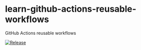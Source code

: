 # learn-github-actions-reusable-workflows

GitHub Actions reusable workflows

[![Release](https://github.com/gawaooooo-sandbox/learn-github-actions-reusable-workflows/actions/workflows/_internal-github-release.yml/badge.svg)](https://github.com/gawaooooo-sandbox/learn-github-actions-reusable-workflows/actions/workflows/_internal-github-release.yml)

